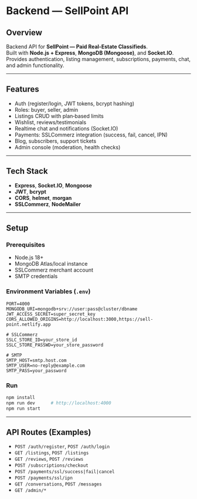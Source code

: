 # Backend — SellPoint API

## Overview
Backend API for **SellPoint — Paid Real‑Estate Classifieds**.  
Built with **Node.js + Express**, **MongoDB (Mongoose)**, and **Socket.IO**.  
Provides authentication, listing management, subscriptions, payments, chat, and admin functionality.

---

## Features
- Auth (register/login, JWT tokens, bcrypt hashing)
- Roles: buyer, seller, admin
- Listings CRUD with plan‑based limits
- Wishlist, reviews/testimonials
- Realtime chat and notifications (Socket.IO)
- Payments: SSLCommerz integration (success, fail, cancel, IPN)
- Blog, subscribers, support tickets
- Admin console (moderation, health checks)

---

## Tech Stack
- **Express**, **Socket.IO**, **Mongoose**
- **JWT**, **bcrypt**
- **CORS**, **helmet**, **morgan**
- **SSLCommerz**, **NodeMailer**

---

## Setup

### Prerequisites
- Node.js 18+
- MongoDB Atlas/local instance
- SSLCommerz merchant account
- SMTP credentials

### Environment Variables (`.env`)
```env
PORT=4000
MONGODB_URI=mongodb+srv://user:pass@cluster/dbname
JWT_ACCESS_SECRET=super_secret_key
CORS_ALLOWED_ORIGINS=http://localhost:3000,https://sell-point.netlify.app

# SSLCommerz
SSLC_STORE_ID=your_store_id
SSLC_STORE_PASSWD=your_store_password

# SMTP
SMTP_HOST=smtp.host.com
SMTP_USER=no-reply@example.com
SMTP_PASS=your_password
```

### Run
```bash
npm install
npm run dev      # http://localhost:4000
npm run start
```

---

## API Routes (Examples)
- `POST /auth/register`, `POST /auth/login`
- `GET /listings`, `POST /listings`
- `GET /reviews`, `POST /reviews`
- `POST /subscriptions/checkout`
- `POST /payments/ssl/success|fail|cancel`
- `POST /payments/ssl/ipn`
- `GET /conversations`, `POST /messages`
- `GET /admin/*`
